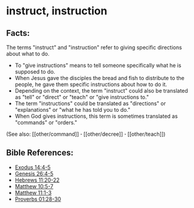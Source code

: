# instruct, instruction #

## Facts: ##

The terms "instruct" and "instruction" refer to giving specific directions about what to do.

* To "give instructions" means to tell someone specifically what he is supposed to do.
* When Jesus gave the disciples the bread and fish to distribute to the people, he gave them specific instructions about how to do it.
* Depending on the context, the term "instruct" could also be translated as "tell" or "direct" or "teach" or "give instructions to."
* The term "instructions" could be translated as "directions" or "explanations" or "what he has told you to do."
* When God gives instructions, this term is sometimes translated as "commands" or "orders."

(See also: [[other/command]] **·** [[other/decree]] **·** [[other/teach]])

## Bible References: ##

* [Exodus 14:4-5](en/tn/exo/help/14/04)
* [Genesis 26:4-5](en/tn/gen/help/26/04)
* [Hebrews 11:20-22](en/tn/heb/help/11/20)
* [Matthew 10:5-7](en/tn/mat/help/10/05)
* [Matthew 11:1-3](en/tn/mat/help/11/01)
* [Proverbs 01:28-30](en/tn/pro/help/01/28)
